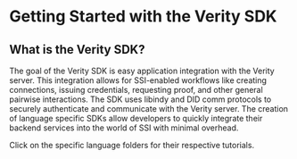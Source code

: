 # Getting Started with the Verity SDK

## What is the Verity SDK?

The goal of the Verity SDK is easy application integration with the Verity server. This integration allows for SSI-enabled workflows like creating connections, issuing credentials, requesting proof, and other general pairwise interactions. The SDK uses libindy and DID comm protocols to securely authenticate and communicate with the Verity server. The creation of language specific SDKs allow developers to quickly integrate their backend services into the world of SSI with minimal overhead.

Click on the specific language folders for their respective tutorials.
